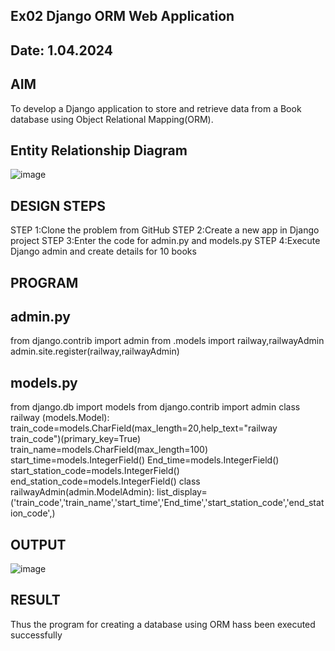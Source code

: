 ## Ex02 Django ORM Web Application

## Date: 1.04.2024

## AIM
To develop a Django application to store and retrieve data from a Book database using Object Relational Mapping(ORM).

## Entity Relationship Diagram

![image](https://github.com/niranjanadevi-s/ORM/assets/141748873/af034ba2-5226-46b2-aafe-94a0d08a1589)

## DESIGN STEPS
STEP 1:Clone the problem from GitHub
STEP 2:Create a new app in Django project
STEP 3:Enter the code for admin.py and models.py
STEP 4:Execute Django admin and create details for 10 books
## PROGRAM
## admin.py
from django.contrib import admin
from .models import railway,railwayAdmin
admin.site.register(railway,railwayAdmin)
## models.py
from django.db import models
from django.contrib import admin
class railway (models.Model):
    train_code=models.CharField(max_length=20,help_text="railway train_code")(primary_key=True)
    train_name=models.CharField(max_length=100)
    start_time=models.IntegerField()
    End_time=models.IntegerField()
    start_station_code=models.IntegerField()
    end_station_code=models.IntegerField()
    class railwayAdmin(admin.ModelAdmin):
    list_display=('train_code','train_name','start_time','End_time','start_station_code','end_station_code',)

## OUTPUT

![image](https://github.com/niranjanadevi-s/ORM/assets/141748873/e069375c-0f91-4ac4-8b95-c16d1c9870b4)

## RESULT
Thus the program for creating a database using ORM hass been executed successfully
